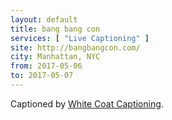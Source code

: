 ```yaml
---
layout: default
title: bang bang con
services: [ "Live Captioning" ]
site: http://bangbangcon.com/
city: Manhattan, NYC
from: 2017-05-06
to: 2017-05-07
---
```


Captioned by [White Coat Captioning](http://www.whitecoatcaptioning.com/).
